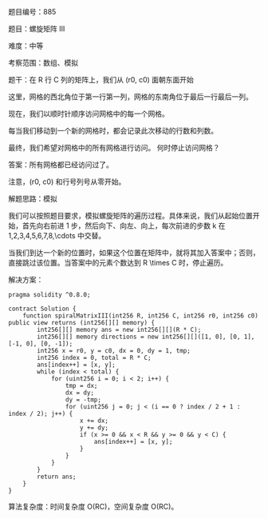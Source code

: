 题目编号：885

题目：螺旋矩阵 III

难度：中等

考察范围：数组、模拟

题干：在 R 行 C 列的矩阵上，我们从 (r0, c0) 面朝东面开始

这里，网格的西北角位于第一行第一列，网格的东南角位于最后一行最后一列。

现在，我们以顺时针顺序访问网格中的每一个网格。

每当我们移动到一个新的网格时，都会记录此次移动的行数和列数。

最终，我们希望对网格中的所有网格进行访问。 何时停止访问网格？

答案：所有网格都已经访问过了。

注意，(r0, c0) 和行号列号从零开始。

解题思路：模拟

我们可以按照题目要求，模拟螺旋矩阵的遍历过程。具体来说，我们从起始位置开始，首先向右前进 1 步，然后向下、向左、向上，每次前进的步数 k 在 1,2,3,4,5,6,7,8,\cdots 中交替。

当我们到达一个新的位置时，如果这个位置在矩阵中，就将其加入答案中；否则，直接跳过该位置。当答案中的元素个数达到 R \times C 时，停止遍历。

解决方案：

```solidity
pragma solidity ^0.8.0;

contract Solution {
    function spiralMatrixIII(int256 R, int256 C, int256 r0, int256 c0) public view returns (int256[][] memory) {
        int256[][] memory ans = new int256[][](R * C);
        int256[][] memory directions = new int256[][]([1, 0], [0, 1], [-1, 0], [0, -1]);
        int256 x = r0, y = c0, dx = 0, dy = 1, tmp;
        int256 index = 0, total = R * C;
        ans[index++] = [x, y];
        while (index < total) {
            for (uint256 i = 0; i < 2; i++) {
                tmp = dx;
                dx = dy;
                dy = -tmp;
                for (uint256 j = 0; j < (i == 0 ? index / 2 + 1 : index / 2); j++) {
                    x += dx;
                    y += dy;
                    if (x >= 0 && x < R && y >= 0 && y < C) {
                        ans[index++] = [x, y];
                    }
                }
            }
        }
        return ans;
    }
}
```

算法复杂度：时间复杂度 O(RC)，空间复杂度 O(RC)。